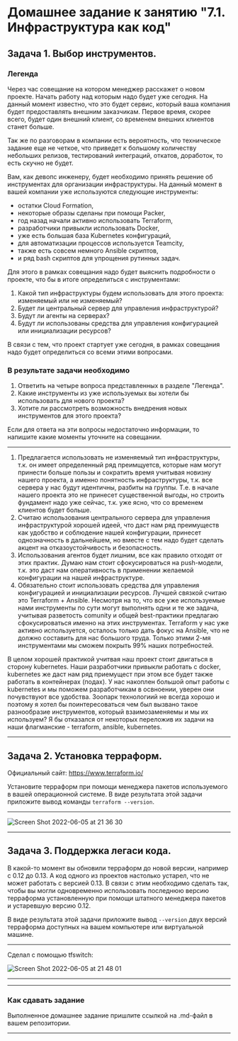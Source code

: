 # Домашнее задание к занятию "7.1. Инфраструктура как код"

## Задача 1. Выбор инструментов. 
 
### Легенда
 
Через час совещание на котором менеджер расскажет о новом проекте. Начать работу над которым надо 
будет уже сегодня. 
На данный момент известно, что это будет сервис, который ваша компания будет предоставлять внешним заказчикам.
Первое время, скорее всего, будет один внешний клиент, со временем внешних клиентов станет больше.

Так же по разговорам в компании есть вероятность, что техническое задание еще не четкое, что приведет к большому
количеству небольших релизов, тестирований интеграций, откатов, доработок, то есть скучно не будет.  
   
Вам, как девопс инженеру, будет необходимо принять решение об инструментах для организации инфраструктуры.
На данный момент в вашей компании уже используются следующие инструменты: 
- остатки Сloud Formation, 
- некоторые образы сделаны при помощи Packer,
- год назад начали активно использовать Terraform, 
- разработчики привыкли использовать Docker, 
- уже есть большая база Kubernetes конфигураций, 
- для автоматизации процессов используется Teamcity, 
- также есть совсем немного Ansible скриптов, 
- и ряд bash скриптов для упрощения рутинных задач.  

Для этого в рамках совещания надо будет выяснить подробности о проекте, что бы в итоге определиться с инструментами:

1. Какой тип инфраструктуры будем использовать для этого проекта: изменяемый или не изменяемый?
1. Будет ли центральный сервер для управления инфраструктурой?
1. Будут ли агенты на серверах?
1. Будут ли использованы средства для управления конфигурацией или инициализации ресурсов? 
 
В связи с тем, что проект стартует уже сегодня, в рамках совещания надо будет определиться со всеми этими вопросами.

### В результате задачи необходимо

1. Ответить на четыре вопроса представленных в разделе "Легенда". 
1. Какие инструменты из уже используемых вы хотели бы использовать для нового проекта? 
1. Хотите ли рассмотреть возможность внедрения новых инструментов для этого проекта? 

Если для ответа на эти вопросы недостаточно информации, то напишите какие моменты уточните на совещании.

***
1. Предлагается использовать не изменяемый тип инфраструктуры, т.к. он имеет определенный ряд преимщуетсв, которые нам могут принести больше пользы и сократить время учитывая новизну нашего проекта, а именно понятность инфраструктуры, т.к. все сервера у нас будут идентичны, разбиты на группы. Т.е. в начале нашего проекта это не принесет существенной выгоды, но строить фундамент надо уже сейчас, т.к. уже ясно, что со временем клиентов будет больше.
1. Считаю использования центрального сервера для управления инфраструктурой хорошей идеей, что даст нам ряд преимуществ как удобство и соблюдение нашей конфигурации, принесет однозначность в дальнейшем, но вместе с тем надо будет сделать акцент на отказоустойчивость и безопасность.
1. Использования агентов будет лишним, все как правило отходят от этих практик. Думаю нам стоит сфокусироваться на push-модели, т.к. это даст нам оперативность в применении желаемой конфигурации на нашей инфраструктуре.
1. Обязательно стоит использовать средства для управления конфигурацией и инициализации ресурсов. Лучшей связкой считаю это Terraform + Ansible. Несмотря на то, что все уже используемые нами инструменты по сути могут выполнять одни и те же задача, учитывая разветость comunity и общей best-практики предлагаю сфокусироваться именно на этих инструментах. Terraform у нас уже активно используется, осталось только дать фокус на Ansible, что не должно составить для нас большого труда. Только этими 2-мя инструментами мы сможем покрыть 99% наших потребностей.

В целом хорошей практикой учитвая наш проект стоит двигаться в сторону kubernetes. Наши разработчики привыкли работать с docker, kubernetes же даст нам ряд приемущест при этом все будет также работать в контейнерах (подах). У нас накоплен большой опыт работы с kubernetes и мы поможем разработчикам в освноении, уверен они почувствуют все удобства. Зоопарк технологиий не всегда хорошо и поэтому я хотел бы поинтересоваться чем был вызвано такое разнообразие инструментов, который взаимозаменяемы и мы их используем? Я бы отказался от некоторых переложив их задачи на наши флагманские - terraform, ansible, kubernetes.
***


## Задача 2. Установка терраформ. 

Официальный сайт: https://www.terraform.io/

Установите терраформ при помощи менеджера пакетов используемого в вашей операционной системе.
В виде результата этой задачи приложите вывод команды `terraform --version`.

***
![Screen Shot 2022-06-05 at 21 36 30](https://user-images.githubusercontent.com/36231585/172065426-0b395ea5-a00e-4869-8dec-d6dac1b45fcc.png)
***

## Задача 3. Поддержка легаси кода. 

В какой-то момент вы обновили терраформ до новой версии, например с 0.12 до 0.13. 
А код одного из проектов настолько устарел, что не может работать с версией 0.13. 
В связи с этим необходимо сделать так, чтобы вы могли одновременно использовать последнюю версию терраформа установленную при помощи
штатного менеджера пакетов и устаревшую версию 0.12. 

В виде результата этой задачи приложите вывод `--version` двух версий терраформа доступных на вашем компьютере 
или виртуальной машине.

***
Сделал с помощью tfswitch:

![Screen Shot 2022-06-05 at 21 48 01](https://user-images.githubusercontent.com/36231585/172065858-c98b9a75-f0d8-4de4-9f6c-fe80e8dde42e.png)

***

---

### Как cдавать задание

Выполненное домашнее задание пришлите ссылкой на .md-файл в вашем репозитории.

---
